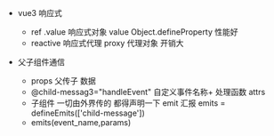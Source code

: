 - vue3 响应式
  - ref  .value 响应式对象 value Object.defineProperty  性能好
  - reactive  响应式代理 proxy 代理对象 开销大

- 父子组件通信
  - props 父传子 数据
  - @child-messag3="handleEvent" 自定义事件名称+ 处理函数 attrs
  - 子组件 一切由外界传的 都得声明一下
  emit 汇报
    emits = defineEmits(['child-message'])
  - emits(event_name,params)